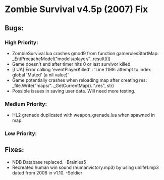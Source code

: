 # Zombie Survival v4.5p (2007) Fix

## Bugs:
### High Priority:
- ZombieSurvival.lua crashes gmod9 from function gamerulesStartMap: _EntPrecacheModel("models/player/"..result[i])
- Game doesn't end after timer hits 0 or last survivor killed.
- [LUA] Error calling 'eventPlayerKilled' : 'Line 1199: attempt to index global 'Muted' (a nil value)'
- Game potentially crashes when reloading map after creating res: _file.Write("maps/".._GetCurrentMap()..".res", str)
- Possible issues in saving user data. Will need more testing.
### Medium Priority:
- HL2 grenade duplicated with weapon_grenade.lua when spawned in map.
### Low Priority:

## Fixes:
- NDB Database replaced. -Brainles5
- Recreated human win sound (humanvictory.mp3) by using unlife1.mp3 dated from 2006 in v1.10. -Soldier
